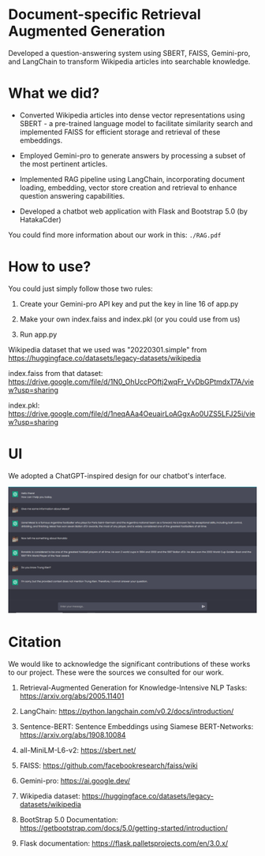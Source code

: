 # Document-specific Retrieval Augmented Generation
Developed a question-answering system using SBERT, FAISS, Gemini-pro, and LangChain to transform Wikipedia articles into searchable knowledge.

# What we did?

* Converted Wikipedia articles into dense vector representations using SBERT - a pre-trained language model
to facilitate similarity search and implemented FAISS for efficient storage and retrieval of these embeddings.

* Employed Gemini-pro to generate answers by processing a subset of the most pertinent articles.

* Implemented RAG pipeline using LangChain, incorporating document loading, embedding, vector store
creation and retrieval to enhance question answering capabilities.

* Developed a chatbot web application with Flask and Bootstrap 5.0 (by HatakaCder)

You could find more information about our work in this: ```./RAG.pdf```

# How to use?

You could just simply follow those two rules:

1. Create your Gemini-pro API key and put the key in line 16 of app.py

2. Make your own index.faiss and index.pkl (or you could use from us)
  
3. Run app.py

Wikipedia dataset that we used was "20220301.simple" from https://huggingface.co/datasets/legacy-datasets/wikipedia

index.faiss from that dataset: https://drive.google.com/file/d/1N0_OhUccPOftj2wqFr_VvDbGPtmdxT7A/view?usp=sharing

index.pkl: https://drive.google.com/file/d/1neqAAa4OeuairLoAGgxAo0UZS5LFJ25i/view?usp=sharing

# UI

We adopted a ChatGPT-inspired design for our chatbot's interface.

![](./chatbot.png)

# Citation

We would like to acknowledge the significant contributions of these works to our project. These were the sources we consulted for our work.

1. Retrieval-Augmented Generation for Knowledge-Intensive NLP Tasks: https://arxiv.org/abs/2005.11401

2. LangChain: https://python.langchain.com/v0.2/docs/introduction/

3. Sentence-BERT: Sentence Embeddings using Siamese BERT-Networks: https://arxiv.org/abs/1908.10084

4. all-MiniLM-L6-v2: https://sbert.net/

5. FAISS: https://github.com/facebookresearch/faiss/wiki

6. Gemini-pro: https://ai.google.dev/

7. Wikipedia dataset: https://huggingface.co/datasets/legacy-datasets/wikipedia

8. BootStrap 5.0 Documentation: https://getbootstrap.com/docs/5.0/getting-started/introduction/

9. Flask documentation: https://flask.palletsprojects.com/en/3.0.x/
